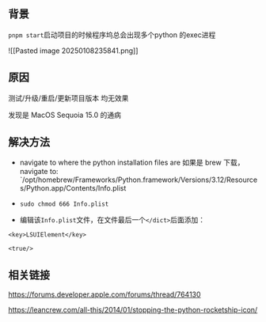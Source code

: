 

## 背景

`pnpm start`启动项目的时候程序坞总会出现多个python 的exec进程

![[Pasted image 20250108235841.png]]

## 原因

测试/升级/重启/更新项目版本 均无效果

发现是 MacOS Sequoia 15.0 的通病

## 解决方法

- navigate to where the python installation files are
	如果是 brew 下载，navigate to:  `/opt/homebrew/Frameworks/Python.framework/Versions/3.12/Resources/Python.app/Contents/Info.plist

- `sudo chmod 666 Info.plist`

- 编辑该`Info.plist`文件，在文件最后一个`</dict>`后面添加：
```
<key>LSUIElement</key>

<true/>
```


## 相关链接

https://forums.developer.apple.com/forums/thread/764130

https://leancrew.com/all-this/2014/01/stopping-the-python-rocketship-icon/